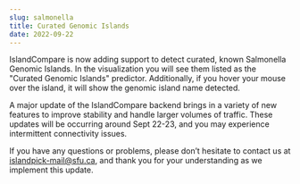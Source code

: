```yaml
---
slug: salmonella 
title: Curated Genomic Islands 
date: 2022-09-22
---
```


IslandCompare is now adding support to detect curated, known Salmonella Genomic Islands. In the visualization you will see them listed as the "Curated
Genomic Islands" predictor. Additionally, if you hover your mouse over the island, it will show the genomic island name detected.

A major update of the IslandCompare backend brings in a variety of new features to improve stability and handle larger volumes of traffic. These
updates will be occurring around Sept 22-23, and you may experience intermittent connectivity issues.

If you have any questions or problems, please don’t hesitate to contact us at islandpick-mail@sfu.ca, and thank you for your understanding as we
implement this update.

